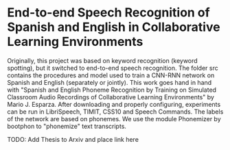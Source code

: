 # End-to-end Speech Recognition of Spanish and English in Collaborative Learning Environments
Originally, this project was based on keyword recognition (keyword spotting), but it switched to end-to-end speech recognition. The folder src contains the procedures and model used to train a CNN-RNN network on Spanish and English (separately or jointly). This work goes hand in hand with "Spanish and English Phoneme Recognition by Training on Simulated Classroom Audio Recordings of Collaborative Learning Environments" by Mario J. Esparza. After downloading and properly configuring, experiments can be run in LibriSpeech, TIMIT, CSS10 and Speech Commands. The labels of the network are based on phonemes. We use the module Phonemizer by bootphon to "phonemize" text transcripts.

TODO: Add Thesis to Arxiv and place link here 
